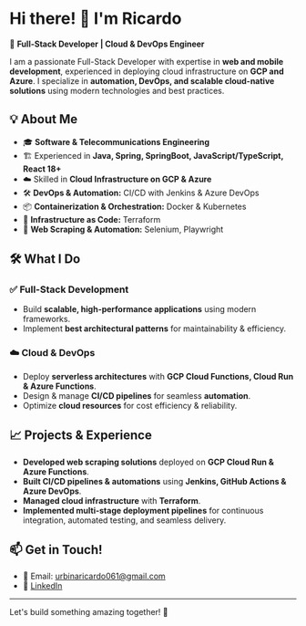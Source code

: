 # Hi there! 👋 I'm Ricardo

🚀 **Full-Stack Developer | Cloud & DevOps Engineer**

I am a passionate Full-Stack Developer with expertise in **web and mobile development**, experienced in deploying cloud infrastructure on **GCP and Azure**. I specialize in **automation, DevOps, and scalable cloud-native solutions** using modern technologies and best practices.

## 💡 About Me
- 🎓 **Software & Telecommunications Engineering** 
- 🏗️ Experienced in **Java, Spring, SpringBoot, JavaScript/TypeScript, React 18+**
- ☁️ Skilled in **Cloud Infrastructure on GCP & Azure**
- 🛠️ **DevOps & Automation:** CI/CD with Jenkins & Azure DevOps
- 📦 **Containerization & Orchestration:** Docker & Kubernetes
- 🔧 **Infrastructure as Code:** Terraform
- 🤖 **Web Scraping & Automation:** Selenium, Playwright

## 🛠️ What I Do
### ✅ **Full-Stack Development**
- Build **scalable, high-performance applications** using modern frameworks.
- Implement **best architectural patterns** for maintainability & efficiency.

### ☁️ **Cloud & DevOps**
- Deploy **serverless architectures** with **GCP Cloud Functions, Cloud Run & Azure Functions**.
- Design & manage **CI/CD pipelines** for seamless **automation**.
- Optimize **cloud resources** for cost efficiency & reliability.

## 📈 Projects & Experience
- **Developed web scraping solutions** deployed on **GCP Cloud Run & Azure Functions**.
- **Built CI/CD pipelines & automations** using **Jenkins, GitHub Actions & Azure DevOps**.
- **Managed cloud infrastructure** with **Terraform**.
- **Implemented multi-stage deployment pipelines** for continuous integration, automated testing, and seamless delivery.

## 📫 Get in Touch!
- 📧 Email: urbinaricardo061@gmail.com
- 🔗 [LinkedIn](https://www.linkedin.com/in/ricardo-urbina-1aab49268/)

---
Let's build something amazing together! 🚀

